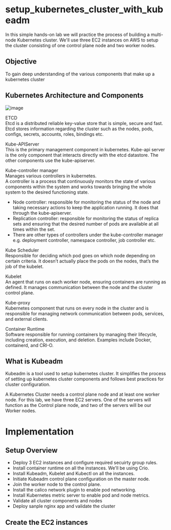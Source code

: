 # setup_kubernetes_cluster_with_kubeadm
In this simple hands-on lab we will practice the process of building a multi-node Kubernetes cluster. We'll use three EC2 instances on AWS to setup the cluster consisting of one control plane node and two worker nodes. <br>

## Objective
To gain deep understanding of the various components that make up a kubernetes cluster <br>

## Kubernetes Architecture and Components
![image](https://github.com/user-attachments/assets/7ad98bb6-c269-4b1f-8c7f-fc4146ebeeea) <br>

ETCD <br>
Etcd is a distributed reliable key-value store that is simple, secure and fast. Etcd stores information regarding the cluster such as the nodes, pods, configs, secrets, accounts, roles, bindings etc. <br>

Kube-APIServer <br>
This is the primary management component in kubernetes. Kube-api server is the only component that interacts directly with the etcd datastore. The other components use the kube-apiserver. <br>

Kube-controller manager <br>
Manages various controllers in kubernetes. <br>
A controller is a process that continuously monitors the state of various components within the system and works towards bringing the whole system to the desired functioning state. <br>
- Node controller: responsible for monitoring the status of the node and taking necessary actions to keep the application running. It does that through the kube-apiserver. <br>
- Replication controller: responsible for monitoring the status of replica sets and ensuring that the desired number of pods are available at all times within the set. <br>
- There are other types of controllers under the kube-controller manager e.g. deployment controller, namespace controller, job controller etc. <br>

Kube Scheduler <br>
Responsible for deciding which pod goes on which node depending on certain criteria. It doesn’t actually place the pods on the nodes, that’s the job of the kubelet. <br>

Kubelet <br>
An agent that runs on each worker node, ensuring containers are running as defined. It manages communication between the node and the cluster control plane. <br>

Kube-proxy <br>
Kubernetes component that runs on every node in the cluster and is responsible for managing network communication between pods, services, and external clients. <br>

Container Runtime <br>
Software responsible for running containers by managing their lifecycle, including creation, execution, and deletion. Examples include Docker, containerd, and CRI-O. <br>



## What is Kubeadm 
Kubeadm is a tool used to setup kubernetes cluster. It simplifies the process of setting up kubernetes cluster components and follows best practices for cluster configuration. <br>


A Kubernetes Cluster needs a control plane node and at least one worker node. For this lab, we have three EC2 servers. One of the servers will function as the Control plane node, and two of the servers will be our Worker nodes.


# Implementation

## Setup Overview
- Deploy 3 EC2 instances and configure required secuirty group rules.
- Install container runtime on all the instances. We'll be using Crio.
- Install Kubeadm, Kubelet and Kubectl on all the instances.
- Initiate Kubeadm control plane configuration on the master node.
- Join the worker node to the control plane.
- Install the calico network plugin to enable pod networking.
- Install Kubernetes metric server to enable pod and node metrics.
- Validate all cluster components and nodes
- Deploy sanple nginx app and validate the cluster

## Create the EC2 instances

